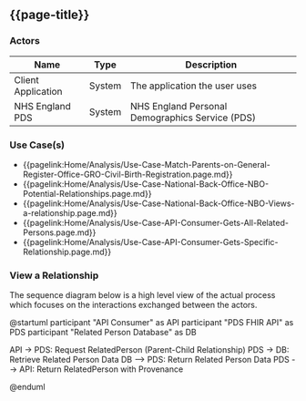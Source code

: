 ## {{page-title}}

### Actors

| Name | Type | Description |
|------|------|-------------|
| Client Application | System | The application the user uses |
| NHS England PDS | System | NHS England Personal Demographics Service (PDS) |

### Use Case(s)

- {{pagelink:Home/Analysis/Use-Case-Match-Parents-on-General-Register-Office-GRO-Civil-Birth-Registration.page.md}}
- {{pagelink:Home/Analysis/Use-Case-National-Back-Office-NBO-Potential-Relationships.page.md}}
- {{pagelink:Home/Analysis/Use-Case-National-Back-Office-NBO-Views-a-relationship.page.md}}
- {{pagelink:Home/Analysis/Use-Case-API-Consumer-Gets-All-Related-Persons.page.md}}
- {{pagelink:Home/Analysis/Use-Case-API-Consumer-Gets-Specific-Relationship.page.md}}

### View a Relationship 

The sequence diagram below is a high level view of the actual process which focuses on the interactions exchanged between the actors. 

<plantuml>
@startuml
participant "API Consumer" as API
participant "PDS FHIR API" as PDS
participant "Related Person Database" as DB

API -> PDS: Request RelatedPerson (Parent-Child Relationship)
PDS -> DB: Retrieve Related Person Data
DB --> PDS: Return Related Person Data
PDS --> API: Return RelatedPerson with Provenance

@enduml
</plantuml>